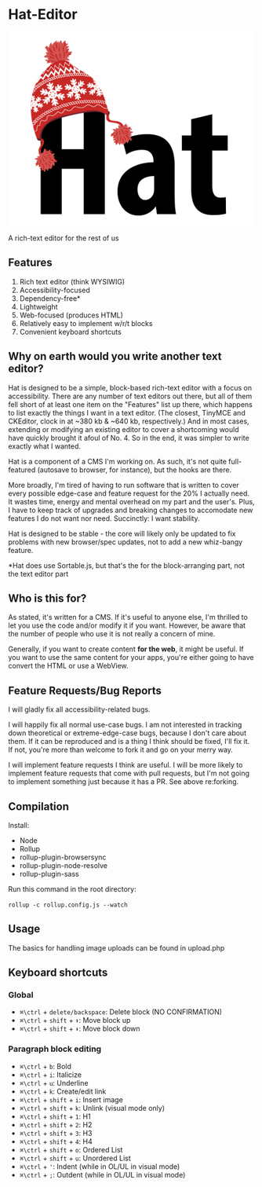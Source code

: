 # Hat-Editor  
![Hat Editor](hat.png)  

A rich-text editor for the rest of us

## Features
1. Rich text editor (think WYSIWIG)  
2. Accessibility-focused  
3. Dependency-free*  
4. Lightweight  
5. Web-focused (produces HTML) 
6. Relatively easy to implement w/r/t blocks  
7. Convenient keyboard shortcuts  

## Why on earth would you write another text editor?
Hat is designed to be a simple, block-based rich-text editor with a focus on accessibility. There are any number of text editors out there, but all of them fell short of at least one item on the "Features" list up there, which happens to list exactly the things I want in a text editor. (The closest, TinyMCE and CKEditor, clock in at ~380 kb & ~640 kb, respectively.) And in most cases, extending or modifying an existing editor to cover a shortcoming would have quickly brought it afoul of No. 4. So in the end, it was simpler to write exactly what I wanted.

Hat is a component of a CMS I'm working on. As such, it's not quite full-featured (autosave to browser, for instance), but the hooks are there.

More broadly, I'm tired of having to run software that is written to cover every possible edge-case and feature request for the 20% I actually need. It wastes time, energy and mental overhead on my part and the user's. Plus, I have to keep track of upgrades and breaking changes to accomodate new features I do not want nor need. Succinctly: I want stability.

Hat is designed to be stable - the core will likely only be updated to fix problems with new browser/spec updates, not to add a new whiz-bangy feature.

*Hat does use Sortable.js, but that's the for the block-arranging part, not the text editor part 

## Who is this for?  
As stated, it's written for a CMS. If it's useful to anyone else, I'm thrilled to let you use the code and/or modify it if you want. However, be aware that the number of people who use it is not really a concern of mine.

Generally, if you want to create content **for the web**, it might be useful. If you want to use the same content for your apps, you're either going to have convert the HTML or use a WebView. 

## Feature Requests/Bug Reports  
I will gladly fix all accessibility-related bugs. 

I will happily fix all normal use-case bugs. I am not interested in tracking down theoretical or extreme-edge-case bugs, because I don't care about them. If it can be reproduced and is a thing I think should be fixed, I'll fix it. If not, you're more than welcome to fork it and go on your merry way.

I will implement feature requests I think are useful. I will be more likely to implement feature requests that come with pull requests, but I'm not going to implement something just because it has a PR. See above re:forking.

## Compilation

Install:

- Node  
- Rollup  
- rollup-plugin-browsersync  
- rollup-plugin-node-resolve  
- rollup-plugin-sass  

Run this command in the root directory:  

`rollup -c rollup.config.js --watch`

## Usage

The basics for handling image uploads can be found in upload.php

## Keyboard shortcuts
### Global
- `⌘\ctrl` + `delete/backspace`: Delete block (NO CONFIRMATION)
- `⌘\ctrl` + `shift` + `⬆️`: Move block up
- `⌘\ctrl` + `shift` + `⬇️`: Move block down   
### Paragraph block editing
- `⌘\ctrl` + `b`: Bold  
- `⌘\ctrl` + `i`: Italicize  
- `⌘\ctrl` + `u`: Underline  
- `⌘\ctrl` + `k`: Create/edit link
- `⌘\ctrl` + `shift` + `i`: Insert image  
- `⌘\ctrl` + `shift` + `k`: Unlink (visual mode only)
- `⌘\ctrl` + `shift` + `1`: H1
- `⌘\ctrl` + `shift` + `2`: H2
- `⌘\ctrl` + `shift` + `3`: H3
- `⌘\ctrl` + `shift` + `4`: H4 
- `⌘\ctrl` + `shift` + `o`: Ordered List
- `⌘\ctrl` + `shift` + `u`: Unordered List
- `⌘\ctrl` + `'`: Indent (while in OL/UL in visual mode)
- `⌘\ctrl` + `;`: Outdent (while in OL/UL in visual mode)  